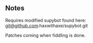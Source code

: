 ## Notes ##
Requires modified supybot found here: git@github.com:haxwithaxe/supybot.git

Patches coming when fiddling is done.
